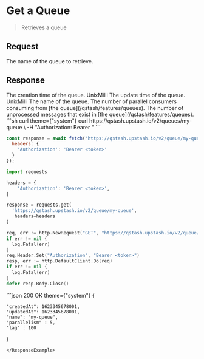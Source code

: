 # Get a Queue

> Retrieves a queue

## Request

<ParamField path="queueName" type="string" required>
  The name of the queue to retrieve.
</ParamField>

## Response

<ResponseField name="createdAt" type="int" required>
  The creation time of the queue. UnixMilli
</ResponseField>

<ResponseField name="updatedAt" type="int" required>
  The update time of the queue. UnixMilli
</ResponseField>

<ResponseField name="name" type="string" required>
  The name of the queue.
</ResponseField>

<ResponseField name="parallelism" type="int" required>
  The number of parallel consumers consuming from [the queue](/qstash/features/queues).
</ResponseField>

<ResponseField name="lag" type="int" required>
  The number of unprocessed messages that exist in [the queue](/qstash/features/queues).
</ResponseField>

<RequestExample>
  ```sh curl theme={"system"}
  curl https://qstash.upstash.io/v2/queues/my-queue \
    -H "Authorization: Bearer <token>"
  ```

  ```js Node theme={"system"}
  const response = await fetch('https://qstash.upstash.io/v2/queue/my-queue', {
    headers: {
      'Authorization': 'Bearer <token>'
    }
  });
  ```

  ```python Python  theme={"system"}
  import requests

  headers = {
      'Authorization': 'Bearer <token>',
  }

  response = requests.get(
    'https://qstash.upstash.io/v2/queue/my-queue',
     headers=headers
  )
  ```

  ```go Go theme={"system"}
  req, err := http.NewRequest("GET", "https://qstash.upstash.io/v2/queue/my-queue", nil)
  if err != nil {
    log.Fatal(err)
  }
  req.Header.Set("Authorization", "Bearer <token>")
  resp, err := http.DefaultClient.Do(req)
  if err != nil {
    log.Fatal(err)
  }
  defer resp.Body.Close()
  ```
</RequestExample>

<ResponseExample>
  ```json 200 OK theme={"system"}
  {
   
    "createdAt": 1623345678001,
    "updatedAt": 1623345678001,
    "name": "my-queue",
    "parallelism" : 5, 
    "lag" : 100
  }
  ```
</ResponseExample>
